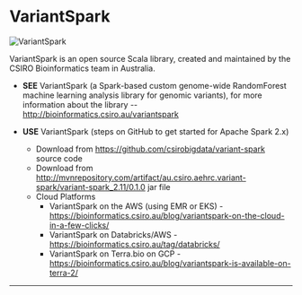 # VariantSpark

![VariantSpark](https://github.com/lynnlangit/TeamTeri/blob/master/Images/Variant-Spark.png)

VariantSpark is an open source Scala library, created and maintained by the CSIRO Bioinformatics team in Australia.  

* **SEE** VariantSpark (a Spark-based custom genome-wide RandomForest machine learning analysis library for genomic variants), for more information about the library -- http://bioinformatics.csiro.au/variantspark

* **USE** VariantSpark (steps on GitHub to get started for Apache Spark 2.x)
    - Download from https://github.com/csirobigdata/variant-spark source code
    - Download from http://mvnrepository.com/artifact/au.csiro.aehrc.variant-spark/variant-spark_2.11/0.1.0 jar file
    - Cloud Platforms
        - VariantSpark on the AWS (using EMR or EKS) - https://bioinformatics.csiro.au/blog/variantspark-on-the-cloud-in-a-few-clicks/
        - VariantSpark on Databricks/AWS - https://bioinformatics.csiro.au/tag/databricks/
        - VariantSpark on Terra.bio on GCP - https://bioinformatics.csiro.au/blog/variantspark-is-available-on-terra-2/


* * * 
